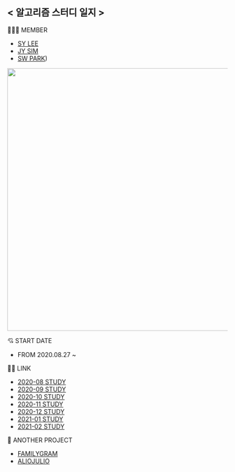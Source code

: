 ## < 알고리즘 스터디 일지 >

👩‍👩‍👧 MEMBER

- [SY LEE](https://github.com/youn16)
- [JY SIM](https://github.com/Jiyooung)
- [SW PARK](https://github.com/Seulwoo))

<img src="https://user-images.githubusercontent.com/54494532/91629967-8a59cb80-ea08-11ea-83dd-fcc93ce6b518.png" width="600"/>


💘 START DATE

- FROM 2020.08.27 ~

👍🏻 LINK

- [2020-08 STUDY](https://github.com/Seulwoo/SSU_LikeSeal-Study-Group04/tree/master/Algo/2020-08)
- [2020-09 STUDY](https://github.com/Seulwoo/SSU_LikeSeal-Study-Group04/tree/master/Algo/2020-09)
- [2020-10 STUDY](https://github.com/Seulwoo/SSU_LikeSeal-Study-Group04/tree/master/Algo/2020-10)
- [2020-11 STUDY](https://github.com/Seulwoo/SSU_LikeSeal-Study-Group04/tree/master/Algo/2020-11)
- [2020-12 STUDY](https://github.com/Seulwoo/SSU_LikeSeal-Study-Group04/tree/master/Algo/2020-12)
- [2021-01 STUDY](https://github.com/Seulwoo/SSU_LikeSeal-Study-Group04/tree/master/Algo/2021-01)
- [2021-02 STUDY](https://github.com/Seulwoo/SSU_LikeSeal-Study-Group04/tree/master/Algo/2021-02)


🌟 ANOTHER PROJECT

- [FAMILYGRAM](https://github.com/youn16/FamilyGram)
- [ALIOJULIO](https://github.com/youn16/FamilyGram)


